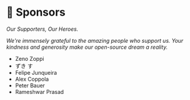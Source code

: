 # 🦸 Sponsors

_Our Supporters, Our Heroes._

_We're immensely grateful to the amazing people who support us. Your kindness and generosity make our open-source dream a reality._

* Zeno Zoppi
* ずき す
* Felipe Junqueira
* Alex Coppola
* Peter Bauer
* Rameshwar Prasad
